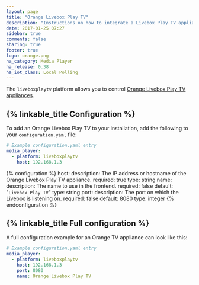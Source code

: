 ```yaml
---
layout: page
title: "Orange Livebox Play TV"
description: "Instructions on how to integrate a Livebox Play TV appliance into Home Assistant."
date: 2017-01-25 07:27
sidebar: true
comments: false
sharing: true
footer: true
logo: orange.png
ha_category: Media Player
ha_release: 0.38
ha_iot_class: Local Polling
---
```


The `liveboxplaytv` platform allows you to control [Orange Livebox Play TV appliances](https://boutique.orange.fr/internet/decodeur-tv-livebox).

## {% linkable_title Configuration %}

To add an Orange Livebox Play TV to your installation, add the following to your `configuration.yaml` file:

```yaml
# Example configuration.yaml entry
media_player:
  - platform: liveboxplaytv
    host: 192.168.1.3
```

{% configuration %}
host:
  description: The IP address or hostname of the Orange Livebox Play TV appliance.
  required: true
  type: string
name:
  description: The name to use in the frontend.
  required: false
  default: "`Livebox Play TV`"
  type: string
port:
  description: The port on which the Livebox is listening on.
  required: false
  default: 8080
  type: integer
{% endconfiguration %}

## {% linkable_title Full configuration %}

A full configuration example for an Orange TV appliance can look like this:

```yaml
# Example configuration.yaml entry
media_player:
  - platform: liveboxplaytv
    host: 192.168.1.3
    port: 8080
    name: Orange Livebox Play TV
```
